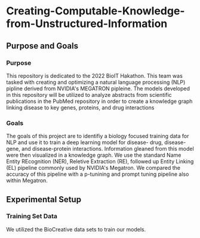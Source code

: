 # Creating-Computable-Knowledge-from-Unstructured-Information
## Purpose and Goals 

### Purpose
This repository is dedicated to the 2022 BioIT Hakathon. This team was tasked with creating and optimizing a natural language processing (NLP) pipline derived from NVIDIA's MEGATRON pipleine. The models developed in this repository will be utilized to analyze abstracts from scientific publications in the PubMed repository in order to create a knowledge graph linking disease to key genes, proteins, and drug interactions 

### Goals 
The goals of this project are to identifiy a biology focused training data for NLP and use it to train a deep learning model for disease- drug, disease-gene, and disease-protein interactions. Information gleaned from this model were then visualized in a knowledge graph. We use the standard Name Entity REcognition (NER), Reletive Extraction (RE), followed up Entity Linking (EL) pipeline commonly used by NVIDIA's Megatron. We compared the accuracy of this pipeline with a p-tunining and prompt tuning pipeline also within Megatron. 

## Experimental Setup

### Training Set Data
We utilized the BioCreative data sets to train our models. 
